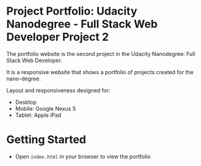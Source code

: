 # Project Portfolio: Udacity Nanodegree - Full Stack Web Developer Project 2
The portfolio website is the second project in the Udacity Nanodegree: Full Stack Web Developer.

It is a responsive website that shows a portfolio of projects created for the nano-degree.

Layout and responsiveness designed for:
* Desktop
* Mobile: Google Nexus 5
* Tablet: Apple iPad

# Getting Started
* Open `index.html` in your browser to view the portfolio
